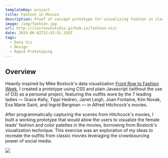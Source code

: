 ```yaml
---
templateKey: project
title: Fashion in Movies
description: Proof of concept prototype for visualizing fashion in classic movies
image: /img/fashion.jpg
url: http://clairesunstudio.github.io/fashion-viz/
date: 2019-06-02T22:42:51.326Z
tags:
  - Data Viz
  - Design
  - Rapid Prototyping
---
```

## Overview

Heavily inspired by Mike Bostock's data visualization [Front Row to Fashion Week](https://www.nytimes.com/newsgraphics/2014/02/14/fashion-week-editors-picks/index.html), I created a prototype using CSS and plain Javascript (without the use of D3) as a personal project, featuring the outfits wore by the 7 leading ladies — Grace Kelly, Tippi Hedren, Janet Leigh, Joan Fontaine, Kim Novak, Eva Marie Saint, and Ingrid Bergman — in Alfred Hitchcock's movies.

After programmatically capturing the scenes from Hitchcock's movies, I built a working prototype that would allow the users to visualize the female leads' fashion and color palettes in the movies, borrowing from Bostock's visualization technique. This exercise was an exploration of my ideas to recreate the outfits from classic movies leveraging the crowdsourcing power of social media. 

<gif src="fashion-interact.gif"></gif>

![](/img/fashion_modal-ui.png)